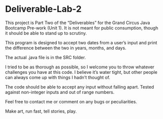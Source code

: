 # Deliverable-Lab-2

This project is Part Two of the “Deliverables” for the Grand Circus Java Bootcamp Pre-work (Unit 1). It is not meant for public consumption, though it should be able to stand up to scrutiny. 

This program is designed to accept two dates from a user’s input and print the difference between the two in years, months, and days.

The actual .java file is in the SRC folder. 

I tried to be as thorough as possible, so I welcome you to throw whatever challenges you have at this code. I believe it’s water tight, but other people can always come up with things I hadn’t thought of.

The code should be able to accept any input without falling apart. Tested against non-integer inputs and out of range numbers.

Feel free to contact me or comment on any bugs or peculiarities. 













Make art, run fast, tell stories, play. 

